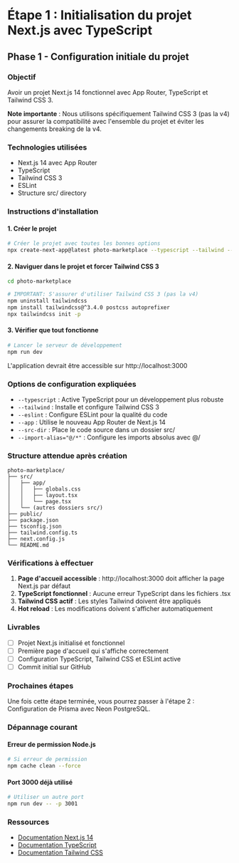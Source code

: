 # Étape 1 : Initialisation du projet Next.js avec TypeScript

## Phase 1 - Configuration initiale du projet

### Objectif

Avoir un projet Next.js 14 fonctionnel avec App Router, TypeScript et Tailwind CSS 3.

**Note importante** : Nous utilisons spécifiquement Tailwind CSS 3 (pas la v4) pour assurer la compatibilité avec l'ensemble du projet et éviter les changements breaking de la v4.

### Technologies utilisées

- Next.js 14 avec App Router
- TypeScript
- Tailwind CSS 3
- ESLint
- Structure src/ directory

### Instructions d'installation

#### 1. Créer le projet

```bash
# Créer le projet avec toutes les bonnes options
npx create-next-app@latest photo-marketplace --typescript --tailwind --eslint --app --src-dir --import-alias="@/*"
```

#### 2. Naviguer dans le projet et forcer Tailwind CSS 3

```bash
cd photo-marketplace

# IMPORTANT: S'assurer d'utiliser Tailwind CSS 3 (pas la v4)
npm uninstall tailwindcss
npm install tailwindcss@^3.4.0 postcss autoprefixer
npx tailwindcss init -p
```

#### 3. Vérifier que tout fonctionne

```bash
# Lancer le serveur de développement
npm run dev
```

L'application devrait être accessible sur http://localhost:3000

### Options de configuration expliquées

- `--typescript` : Active TypeScript pour un développement plus robuste
- `--tailwind` : Installe et configure Tailwind CSS 3
- `--eslint` : Configure ESLint pour la qualité du code
- `--app` : Utilise le nouveau App Router de Next.js 14
- `--src-dir` : Place le code source dans un dossier src/
- `--import-alias="@/*"` : Configure les imports absolus avec @/

### Structure attendue après création

```
photo-marketplace/
├── src/
│   ├── app/
│   │   ├── globals.css
│   │   ├── layout.tsx
│   │   └── page.tsx
│   └── (autres dossiers src/)
├── public/
├── package.json
├── tsconfig.json
├── tailwind.config.ts
├── next.config.js
└── README.md
```

### Vérifications à effectuer

1. **Page d'accueil accessible** : http://localhost:3000 doit afficher la page Next.js par défaut
2. **TypeScript fonctionnel** : Aucune erreur TypeScript dans les fichiers .tsx
3. **Tailwind CSS actif** : Les styles Tailwind doivent être appliqués
4. **Hot reload** : Les modifications doivent s'afficher automatiquement

### Livrables

- [ ] Projet Next.js initialisé et fonctionnel
- [ ] Première page d'accueil qui s'affiche correctement
- [ ] Configuration TypeScript, Tailwind CSS et ESLint active
- [ ] Commit initial sur GitHub

### Prochaines étapes

Une fois cette étape terminée, vous pourrez passer à l'étape 2 : Configuration de Prisma avec Neon PostgreSQL.

### Dépannage courant

#### Erreur de permission Node.js
```bash
# Si erreur de permission
npm cache clean --force
```

#### Port 3000 déjà utilisé
```bash
# Utiliser un autre port
npm run dev -- -p 3001
```

### Ressources

- [Documentation Next.js 14](https://nextjs.org/docs)
- [Documentation TypeScript](https://www.typescriptlang.org/docs/)
- [Documentation Tailwind CSS](https://tailwindcss.com/docs)